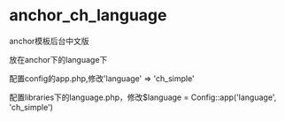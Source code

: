 # anchor_ch_language

anchor模板后台中文版

放在anchor下的language下 

配置config的app.php,修改'language' => 'ch_simple'

配置libraries下的language.php，修改$language = Config::app('language', 'ch_simple')
